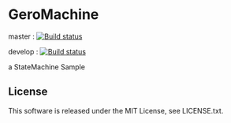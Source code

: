 # GeroMachine

master : [![Build status](https://ci.appveyor.com/api/projects/status/o4l7gx9xt2rhe7ad/branch/master?svg=true)](https://ci.appveyor.com/project/Geroshabu/geromachine/branch/master)

develop : [![Build status](https://ci.appveyor.com/api/projects/status/o4l7gx9xt2rhe7ad/branch/develop?svg=true)](https://ci.appveyor.com/project/Geroshabu/geromachine/branch/develop)

a StateMachine Sample

## License
This software is released under the MIT License, see LICENSE.txt.


